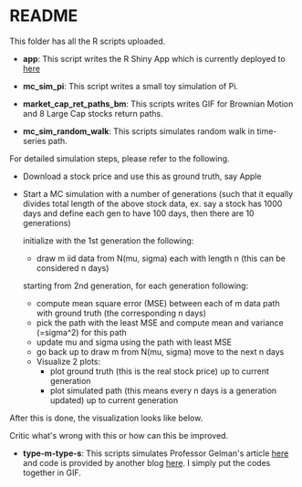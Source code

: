 # README

This folder has all the R scripts uploaded. 

- **app**: This script writes the R Shiny App which is currently deployed to [here](https://y-yin.shinyapps.io/Class9a/)

- **mc_sim_pi**: This script writes a small toy simulation of Pi.

- **market_cap_ret_paths_bm**: This scripts writes GIF for Brownian Motion and 8 Large Cap stocks return paths.

- **mc_sim_random_walk**: This scripts simulates random walk in time-series path. 

For detailed simulation steps, please refer to the following.

- Download a stock price and use this as ground truth, say Apple
- Start a MC simulation with a number of generations (such that it equally divides total length of the above stock data, ex. say a stock has 1000 days and define each gen to have 100 days, then there are 10 generations)

  initialize with the 1st generation the following:
  - draw m iid data from N(mu, sigma) each with length n (this can be considered n days)

  starting from 2nd generation, for each generation following:
  - compute mean square error (MSE) between each of m data path with ground truth (the corresponding n days)
  - pick the path with the least MSE and compute mean and variance (=sigma^2) for this path
  - update mu and sigma using the path with least MSE
  - go back up to draw m from N(mu, sigma) move to the next n days
  - Visualize 2 plots:
    - plot ground truth (this is the real stock price) up to current generation
    - plot simulated path (this means every n days is a generation updated) up to current generation

After this is done, the visualization looks like below. 

Critic what's wrong with this or how can this be improved.

- **type-m-type-s**: This scripts simulates Professor Gelman's article [here](https://statmodeling.stat.columbia.edu/2014/11/17/power-06-looks-like-get-used/) and code is provided by another blog [here](https://alexanderetz.com/2015/05/21/type-s-and-type-m-errors/). I simply put the codes together in GIF. 
